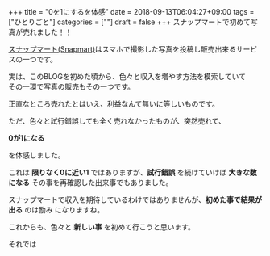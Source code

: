 +++
title = "0を1にするを体感"
date = 2018-09-13T06:04:27+09:00
tags = ["ひとりごと"]
categories = [""]
draft = false
+++
スナップマートで初めて写真が売れました！！

[スナップマート(Snapmart)](https://itunes.apple.com/jp/app/id1087206878?mt=8)はスマホで撮影した写真を投稿し販売出来るサービスの一つです。  

実は、このBLOGを初めた頃から、色々と収入を増やす方法を模索していて  
その一環で写真の販売もその一つです。

正直なところ売れたとはいえ、利益なんて無いに等しいものです。

ただ、色々と試行錯誤しても全く売れなかったものが、突然売れて、

__0が1になる__ 

を体感しました。

これは __限りなく0に近い1__ ではありますが、__試行錯誤__ を続けていけば __大きな数になる__ その事を再確認した出来事でもありました。

スナップマートで収入を期待しているわけではありませんが、__初めた事で結果が出る__ のは励み になりますね。

これからも、色々と __新しい事__ を初めて行こうと思います。

それでは
